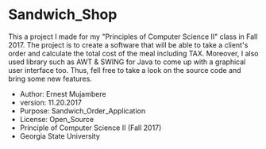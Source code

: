 # Sandwich_Shop
This a project I made for my "Principles of Computer Science II" class in Fall 2017.
The project is to create a software that will be able to take a client's order and calculate
the total cost of the meal including TAX. Moreover, I also used library such as AWT & SWING for Java
to come up with a graphical user interface too. Thus, fell free to take a look on the source code and bring some 
new features.

- Author: Ernest Mujambere
- version: 11.20.2017
- Purpose: Sandwich_Order_Application
- License: Open_Source
- Principle of Computer Science II (Fall 2017)
- Georgia State University

